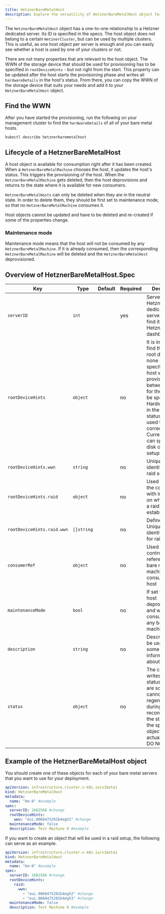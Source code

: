 ```yaml
---
title: HetznerBareMetalHost
description: Explore the versatility of HetznerBareMetalHost object for managing multiple clusters efficiently with unique storage identifiers and maintenance mode options.
---
```


The `HetznerBareMetalHost` object has a one-to-one relationship to a Hetzner dedicated server. Its ID is specified in the specs. The host object does not belong to a certain `HetznerCluster`, but can be used by multiple clusters. This is useful, as one host object per server is enough and you can easily see whether a host is used by one of your clusters or not.

There are not many properties that are relevant to the host object. The WWN of the storage device that should be used for provisioning has to be specified in `rootDeviceHints` - but not right from the start. This property can be updated after the host starts the provisioning phase and writes all `hardwareDetails` in the host's status. From there, you can copy the WWN of the storage device that suits your needs and add it to your `HetznerBareMetalHost` object.

## Find the WWN

After you have started the provisioning, run the following on your management cluster to find the `hardwareDetails` of all of your bare metal hosts.

```shell
kubectl describe hetznerbaremetalhost
```

## Lifecycle of a HetznerBareMetalHost

A host object is available for consumption right after it has been created. When a `HetznerBareMetalMachine` chooses the host, it updates the host's status. This triggers the provisioning of the host. When the `HetznerBareMetalMachine` gets deleted, then the host deprovisions and returns to the state where it is available for new consumers.

`HetznerBareMetalHosts` can only be deleted when they are in the neutral state. In order to delete them, they should be first set to maintenance mode, so that no `HetznerBareMetalMachine` consumes it.

Host objects cannot be updated and have to be deleted and re-created if some of the properties change.

### Maintenance mode

Maintenance mode means that the host will not be consumed by any `HetznerBareMetalMachine`. If it is already consumed, then the corresponding `HetznerBareMetalMachine` will be deleted and the `HetznerBareMetalHost` deprovisioned.

## Overview of HetznerBareMetalHost.Spec

| Key                        | Type       | Default | Required | Description                                                                                                                                                                                                                                                                                  |
| -------------------------- | ---------- | ------- | -------- | -------------------------------------------------------------------------------------------------------------------------------------------------------------------------------------------------------------------------------------------------------------------------------------------- |
| `serverID`                 | `int`      |         | yes      | Server ID of the Hetzner dedicated server, you can find it on your Hetzner robot dashboard                                                                                                                                                                                                   |
| `rootDeviceHints`          | `object`   |         | no       | It is important to find the correct root device. If none are specified, the host will stop provisioning in between to wait for the details to be specified. HardwareDetails in the host's status can be used to find the correct device. Currently, you can specify one disk or a raid setup |
| `rootDeviceHints.wwn`      | `string`   |         | no       | Unique storage identifier for non raid setups                                                                                                                                                                                                                                                |
| `rootDeviceHints.raid`     | `object`   |         | no       | Used to provide the controller with information on which disks a raid can be established                                                                                                                                                                                                     |
| `rootDeviceHints.raid.wwn` | `[]string` |         | no       | Defines a list of Unique storage identifiers used for raid setups                                                                                                                                                                                                                            |
| `consumerRef`              | `object`   |         | no       | Used by the controller and references the bare metal machine that consumes this host                                                                                                                                                                                                         |
| `maintenanceMode`          | `bool`     |         | no       | If set to true, the host deprovisions and will not be consumed by any bare metal machine                                                                                                                                                                                                     |
| `description`              | `string`   |         | no       | Description can be used to store some valuable information about this host                                                                                                                                                                                                                   |
| `status`                   | `object`   |         | no       | The controller writes this status. As there are some that cannot be regenerated during any reconcilement, the status is in the specs of the object - not the actual status. DO NOT EDIT!!!                                                                                                   |

## Example of the HetznerBareMetalHost object

You should create one of these objects for each of your bare metal servers that you want to use for your deployment.

```yaml
apiVersion: infrastructure.cluster.x-k8s.io/v1beta1
kind: HetznerBareMetalHost
metadata:
  name: "bm-0" #example
spec:
  serverID: 1682566 #change
  rootDeviceHints:
    wwn: "eui.0068475201b4egh2" #change
  maintenanceMode: false
  description: Test Machine 0 #example
```

If you want to create an object that will be used in a raid setup, the following can serve as an example.

```yaml
apiVersion: infrastructure.cluster.x-k8s.io/v1beta1
kind: HetznerBareMetalHost
metadata:
  name: "bm-0" #example
spec:
  serverID: 1682566 #change
  rootDeviceHints:
    raid:
      wwn:
        - "eui.0068475201b4egh2" #change
        - "eui.0068475201b4egh3" #change
  maintenanceMode: false
  description: Test Machine 0 #example
```
